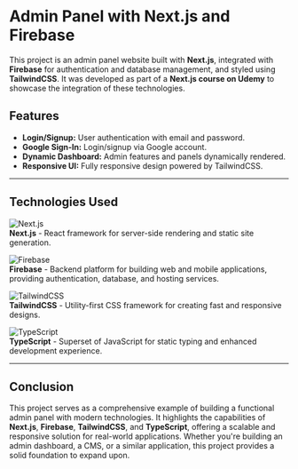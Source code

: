 # Admin Panel with Next.js and Firebase

This project is an admin panel website built with **Next.js**, integrated with **Firebase** for authentication and database management, and styled using **TailwindCSS**. It was developed as part of a **Next.js course on Udemy** to showcase the integration of these technologies.

## Features

- **Login/Signup:** User authentication with email and password.
- **Google Sign-In:** Login/signup via Google account.
- **Dynamic Dashboard:** Admin features and panels dynamically rendered.
- **Responsive UI:** Fully responsive design powered by TailwindCSS.

---

## Technologies Used

![Next.js](https://img.shields.io/badge/Next.js-000000?style=for-the-badge&logo=next.js&logoColor=white)  
**Next.js** - React framework for server-side rendering and static site generation.

![Firebase](https://img.shields.io/badge/Firebase-FFCA28?style=for-the-badge&logo=firebase&logoColor=black)  
**Firebase** - Backend platform for building web and mobile applications, providing authentication, database, and hosting services.

![TailwindCSS](https://img.shields.io/badge/TailwindCSS-38B2AC?style=for-the-badge&logo=tailwind-css&logoColor=white)  
**TailwindCSS** - Utility-first CSS framework for creating fast and responsive designs.

![TypeScript](https://img.shields.io/badge/TypeScript-3178C6?style=for-the-badge&logo=typescript&logoColor=white)  
**TypeScript** - Superset of JavaScript for static typing and enhanced development experience.

---

## Conclusion

This project serves as a comprehensive example of building a functional admin panel with modern technologies. It highlights the capabilities of **Next.js**, **Firebase**, **TailwindCSS**, and **TypeScript**, offering a scalable and responsive solution for real-world applications. Whether you're building an admin dashboard, a CMS, or a similar application, this project provides a solid foundation to expand upon.

